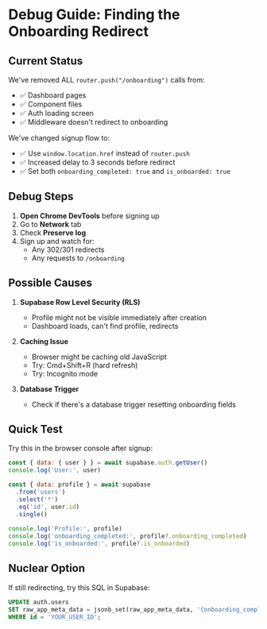 # Debug Guide: Finding the Onboarding Redirect

## Current Status

We've removed ALL `router.push("/onboarding")` calls from:
- ✅ Dashboard pages
- ✅ Component files
- ✅ Auth loading screen
- ✅ Middleware doesn't redirect to onboarding

We've changed signup flow to:
- ✅ Use `window.location.href` instead of `router.push`
- ✅ Increased delay to 3 seconds before redirect
- ✅ Set both `onboarding_completed: true` and `is_onboarded: true`

## Debug Steps

1. **Open Chrome DevTools** before signing up
2. Go to **Network** tab
3. Check **Preserve log**
4. Sign up and watch for:
   - Any 302/301 redirects
   - Any requests to `/onboarding`

## Possible Causes

1. **Supabase Row Level Security (RLS)**
   - Profile might not be visible immediately after creation
   - Dashboard loads, can't find profile, redirects

2. **Caching Issue**
   - Browser might be caching old JavaScript
   - Try: Cmd+Shift+R (hard refresh)
   - Try: Incognito mode

3. **Database Trigger**
   - Check if there's a database trigger resetting onboarding fields

## Quick Test

Try this in the browser console after signup:
```javascript
const { data: { user } } = await supabase.auth.getUser()
console.log('User:', user)

const { data: profile } = await supabase
  .from('users')
  .select('*')
  .eq('id', user.id)
  .single()
  
console.log('Profile:', profile)
console.log('onboarding_completed:', profile?.onboarding_completed)
console.log('is_onboarded:', profile?.is_onboarded)
```

## Nuclear Option

If still redirecting, try this SQL in Supabase:
```sql
UPDATE auth.users 
SET raw_app_meta_data = jsonb_set(raw_app_meta_data, '{onboarding_completed}', 'true')
WHERE id = 'YOUR_USER_ID';
``` 